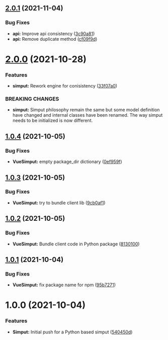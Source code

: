 ## [2.0.1](https://github.com/Kitware/py-simput/compare/v2.0.0...v2.0.1) (2021-11-04)


### Bug Fixes

* **api:** Improve api consistency ([3c90a81](https://github.com/Kitware/py-simput/commit/3c90a810de97023fbd853f72517f3d9e196e58b1))
* **api:** Remove duplicate method ([cf09f9d](https://github.com/Kitware/py-simput/commit/cf09f9d3578c6300f2e05e6e4684ecec4c43ddab))

# [2.0.0](https://github.com/Kitware/py-simput/compare/v1.0.4...v2.0.0) (2021-10-28)


### Features

* **simput:** Rework engine for conisistency ([33f07a0](https://github.com/Kitware/py-simput/commit/33f07a050286de80af18fc39558b86d56fd8f593))


### BREAKING CHANGES

* **simput:** Simput philosophy remain the same but some model
definition have changed and internal classes have been renamed.
The way simput needs to be initialized is now different.

## [1.0.4](https://github.com/Kitware/py-simput/compare/v1.0.3...v1.0.4) (2021-10-05)


### Bug Fixes

* **VueSimput:** empty package_dir dictionary ([0ef959f](https://github.com/Kitware/py-simput/commit/0ef959fa19f3c29aa71e24eaec21286bf6b01733))

## [1.0.3](https://github.com/Kitware/py-simput/compare/v1.0.2...v1.0.3) (2021-10-05)


### Bug Fixes

* **VueSimput:** try to bundle client lib ([9cb0af1](https://github.com/Kitware/py-simput/commit/9cb0af1322b03107cb191fe26010c5443de844e9))

## [1.0.2](https://github.com/Kitware/py-simput/compare/v1.0.1...v1.0.2) (2021-10-05)


### Bug Fixes

* **VueSimput:** Bundle client code in Python package ([8130100](https://github.com/Kitware/py-simput/commit/813010083d87685888f09096984fffebfc5e25f2))

## [1.0.1](https://github.com/Kitware/py-simput/compare/v1.0.0...v1.0.1) (2021-10-04)


### Bug Fixes

* **VueSimput:** fix package name for npm ([95b7271](https://github.com/Kitware/py-simput/commit/95b72710d37b969add676e14339cbe972afaf3fc))

# 1.0.0 (2021-10-04)


### Features

* **Simput:** Initial push for a Python based simput ([540450d](https://github.com/Kitware/py-simput/commit/540450dc3c758329d69b7de1a3105d05ae9f0ad6))
